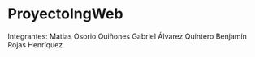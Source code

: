 # ProyectoIngWeb
Integrantes:
Matias Osorio Quiñones
Gabriel Álvarez Quintero
Benjamín Rojas Henríquez
